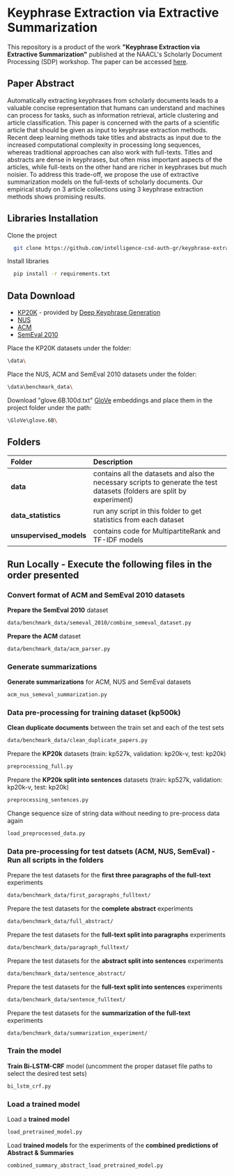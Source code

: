 
# Keyphrase Extraction via Extractive Summarization

This repository is a product of the work **"Keyphrase Extraction via Extractive Summarization"** published at the NAACL's Scholarly Document Processing (SDP) workshop. The paper can be accessed [here](https://aclanthology.org/2021.sdp-1.6/).

## Paper Abstract
Automatically extracting keyphrases from scholarly documents leads to a valuable concise representation that humans can understand and machines can process for tasks, such as information retrieval, article clustering and article classification. This paper is concerned with the parts of a scientific article that should be given as input to keyphrase extraction methods. Recent deep learning methods take titles and abstracts as input due to the increased computational complexity in processing long sequences, whereas traditional approaches can also work with full-texts. Titles and abstracts are dense in keyphrases, but often miss important aspects of the articles, while full-texts on the other hand are richer in keyphrases but much noisier. To address this trade-off, we propose the use of extractive summarization models on the full-texts of scholarly documents. Our empirical study on 3 article collections using 3 keyphrase extraction methods shows promising results.









## Libraries Installation

Clone the project

```bash
  git clone https://github.com/intelligence-csd-auth-gr/keyphrase-extraction-via-summarization.git
```

Install libraries

```bash
  pip install -r requirements.txt
```


## Data Download


- [KP20K](https://drive.google.com/file/d/1z1JGWMnQkkWw_4tjptgO-dxXD0OeTfuP/view) - provided by [Deep Keyphrase Generation](https://github.com/memray/OpenNMT-kpg-release)
- [NUS](https://github.com/boudinfl/ake-datasets/tree/master/datasets/NUS)
- [ACM](https://github.com/boudinfl/ake-datasets/tree/master/datasets/ACM)
- [SemEval 2010](https://github.com/snkim/AutomaticKeyphraseExtraction)

Place the KP20K datasets under the folder:

```bash
\data\
```

Place the NUS, ACM and SemEval 2010 datasets under the folder:

```bash
\data\benchmark_data\
```

Download "glove.6B.100d.txt" [GloVe](https://nlp.stanford.edu/projects/glove/) embeddings and place them in the project folder under the path:

```bash
\GloVe\glove.6B\
```

## Folders

| Folder | Description     |
| :-------- | :------- |
| **data**      | contains all the datasets and also the necessary scripts to generate the test datasets (folders are split by experiment) |
| **data_statistics**      | run any script in this folder to get statistics from each dataset |
| **unsupervised_models**      | contains code for MultipartiteRank and TF-IDF models |









## Run Locally - Execute the following files in the order presented




### Convert format of ACM and SemEval 2010 datasets

**Prepare the SemEval 2010** dataset

```bash
data/benchmark_data/semeval_2010/combine_semeval_dataset.py
```

**Prepare the ACM** dataset

```bash
data/benchmark_data/acm_parser.py
```




### Generate summarizations

**Generate summarizations** for ACM, NUS and SemEval datasets

```bash
acm_nus_semeval_summarization.py
```




### Data pre-processing for training dataset (kp500k)

**Clean duplicate documents** between the train set and each of the test sets

```bash
data/benchmark_data/clean_duplicate_papers.py
```

Prepare the **KP20k** datasets (train: kp527k, validation: kp20k-v, test: kp20k)

```bash
preprocessing_full.py
```

Prepare the **KP20k split into sentences** datasets (train: kp527k, validation: kp20k-v, test: kp20k)

```bash
preprocessing_sentences.py
```

Change sequence size of string data without needing to pre-process data again

```bash
load_preprocessed_data.py
```



### Data pre-processing for test datsets (ACM, NUS, SemEval) - Run all scripts in the folders

Prepare the test datasets for the **first three paragraphs of the full-text** experiments

```bash
data/benchmark_data/first_paragraphs_fulltext/
```

Prepare the test datasets for the **complete abstract** experiments

```bash
data/benchmark_data/full_abstract/
```

Prepare the test datasets for the **full-text split into paragraphs** experiments

```bash
data/benchmark_data/paragraph_fulltext/
```

Prepare the test datasets for the **abstract split into sentences** experiments

```bash
data/benchmark_data/sentence_abstract/
```

Prepare the test datasets for the **full-text split into sentences** experiments

```bash
data/benchmark_data/sentence_fulltext/
```

Prepare the test datasets for the **summarization of the full-text** experiments

```bash
data/benchmark_data/summarization_experiment/
```




### Train the model


**Train Bi-LSTM-CRF** model (uncomment the proper dataset file paths to select the desired test sets)

```bash
bi_lstm_crf.py
```




### Load a trained model

Load a **trained model**

```bash
load_pretrained_model.py
```

Load **trained models** for the experiments of the **combined predictions of Abstract & Summaries**

```bash
combined_summary_abstract_load_pretrained_model.py
```

